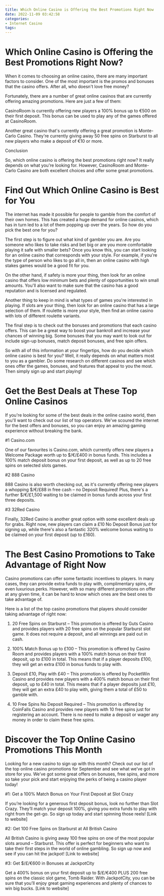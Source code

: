 ```yaml
---
title: Which Online Casino is Offering the Best Promotions Right Now
date: 2022-11-09 03:42:58
categories:
- Internet Casino
tags:
---
```



#  Which Online Casino is Offering the Best Promotions Right Now?

When it comes to choosing an online casino, there are many important factors to consider. One of the most important is the promos and bonuses that the casino offers. After all, who doesn't love free money?

Fortunately, there are a number of great online casinos that are currently offering amazing promotions. Here are just a few of them:

CasinoRoom is currently offering new players a 100% bonus up to €500 on their first deposit. This bonus can be used to play any of the games offered at CasinoRoom.

Another great casino that's currently offering a great promotion is Monte-Carlo Casino. They're currently giving away 50 free spins on Starburst to all new players who make a deposit of €10 or more.

Conclusion

So, which online casino is offering the best promotions right now? It really depends on what you're looking for. However, CasinoRoom and Monte-Carlo Casino are both excellent choices and offer some great promotions.

#  Find Out Which Online Casino is Best for You

The internet has made it possible for people to gamble from the comfort of their own homes. This has created a huge demand for online casinos, which has in turn led to a lot of them popping up over the years. So how do you pick the best one for you?

The first step is to figure out what kind of gambler you are. Are you someone who likes to take risks and bet big or are you more comfortable playing it safe with smaller bets? Once you know this, you can start looking for an online casino that corresponds with your style. For example, if you're the type of person who likes to go all in, then an online casino with high stakes games would be a good fit for you.

On the other hand, if safety is more your thing, then look for an online casino that offers low minimum bets and plenty of opportunities to win small amounts. You'll also want to make sure that the casino has a good reputation and is licensed and regulated.

Another thing to keep in mind is what types of games you're interested in playing. If slots are your thing, then look for an online casino that has a large selection of them. If roulette is more your style, then find an online casino with lots of different roulette variants.

The final step is to check out the bonuses and promotions that each casino offers. This can be a great way to boost your bankroll and increase your chances of winning big. Some bonuses that you may want to look out for include sign-up bonuses, match deposit bonuses, and free spin offers.

So with all of this information at your fingertips, how do you decide which online casino is best for you? Well, it really depends on what matters most to you as a gambler. Do some research on different casinos and see which ones offer the games, bonuses, and features that appeal to you the most. Then simply sign up and start playing!

#  Get the Best Deals at These Top Online Casinos

If you're looking for some of the best deals in the online casino world, then you'll want to check out our list of top operators. We've scoured the internet for the best offers and bonuses, so you can enjoy an amazing gaming experience without breaking the bank.

#1 Casino.com

One of our favourites is Casino.com, which currently offers new players a Welcome Package worth up to $/€/£400 in bonus funds. This includes a 100% match deposit bonus on your first deposit, as well as up to 20 free spins on selected slots games.

#2 888 Casino

888 Casino is also worth checking out, as it's currently offering new players a whopping $/€/£88 in free cash – no Deposit Required! Plus, there's a further $/€/£1,500 waiting to be claimed in bonus funds across your first three deposits.

#3 32Red Casino

Finally, 32Red Casino is another great option with some excellent deals up for grabs. Right now, new players can claim a £10 No Deposit Bonus just for signing up, while there's also a fantastic 320% welcome bonus waiting to be claimed on your first deposit (up to £160).

#  The Best Casino Promotions to Take Advantage of Right Now

Casino promotions can offer some fantastic incentives to players. In many cases, they can provide extra funds to play with, complimentary spins, or even luxurious perks. However, with so many different promotions on offer at any given time, it can be hard to know which ones are the best ones to take advantage of.

Here is a list of the top casino promotions that players should consider taking advantage of right now:

1. 20 Free Spins on Starburst – This promotion is offered by Guts Casino and provides players with 20 free spins on the popular Starburst slot game. It does not require a deposit, and all winnings are paid out in cash.

2. 100% Match Bonus up to £100 – This promotion is offered by Casino Room and provides players with a 100% match bonus on their first deposit, up to £100 in total. This means that if a player deposits £100, they will get an extra £100 in bonus funds to play with.

3. Deposit £10, Play with £40 – This promotion is offered by PocketWin Casino and provides new players with a 400% match bonus on their first deposit, up to £40 in total. This means that if a player deposits just £10, they will get an extra £40 to play with, giving them a total of £50 to gamble with.

4. 10 Free Spins No Deposit Required – This promotion is offered by CoinFalls Casino and provides new players with 10 free spins just for registering an account. There is no need to make a deposit or wager any money in order to claim these free spins.

#  Discover the Top Online Casino Promotions This Month

Looking for a new casino to sign up with this month? Check out our list of the top online casino promotions for September and see what we’ve got in store for you. We’ve got some great offers on bonuses, free spins, and more so take your pick and start enjoying the perks of being a casino player today!

#1: Get a 100% Match Bonus on Your First Deposit at Slot Crazy

If you’re looking for a generous first deposit bonus, look no further than Slot Crazy. They’ll match your deposit 100%, giving you extra funds to play with right from the get-go. So sign up today and start spinning those reels! [Link to website]

#2: Get 100 Free Spins on Starburst at All British Casino

All British Casino is giving away 100 free spins on one of the most popular slots around – Starburst. This offer is perfect for beginners who want to take their first steps in the world of online gambling. So sign up now and see if you can hit the jackpot! [Link to website]

#3: Get $/£/€600 in Bonuses at JackpotCity


Get a 400% bonus on your first deposit up to $/£/€400 PLUS 200 free spins on the classic slot game, Tomb Raider. With JackpotCity, you can be sure that you’ll enjoy great gaming experiences and plenty of chances to win big bucks. [Link to website]